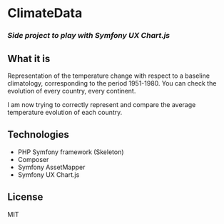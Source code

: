 # ClimateData
### _Side project to play with Symfony UX Chart.js_

## What it is
Representation of the temperature change with respect to a baseline climatology, corresponding to the period 1951-1980.
You can check the evolution of every country, every continent.

I am now trying to correctly represent and compare the average temperature evolution of each country.

## Technologies
- PHP Symfony framework (Skeleton)
- Composer
- Symfony AssetMapper
- Symfony UX Chart.js

## License
MIT
